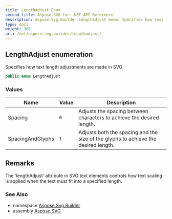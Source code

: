 ```yaml
---
title: LengthAdjust Enum
second_title: Aspose.SVG for .NET API Reference
description: Aspose.Svg.Builder.LengthAdjust enum. Specifies how text length adjustments are made in SVG
type: docs
weight: 360
url: /net/aspose.svg.builder/lengthadjust/
---
```

## LengthAdjust enumeration

Specifies how text length adjustments are made in SVG.

```csharp
public enum LengthAdjust
```

### Values

| Name | Value | Description |
| --- | --- | --- |
| Spacing | `0` | Adjusts the spacing between characters to achieve the desired length. |
| SpacingAndGlyphs | `1` | Adjusts both the spacing and the size of the glyphs to achieve the desired length. |

## Remarks

The 'lengthAdjust' attribute in SVG text elements controls how text scaling is applied when the text must fit into a specified length.

### See Also

* namespace [Aspose.Svg.Builder](../../aspose.svg.builder/)
* assembly [Aspose.SVG](../../)
